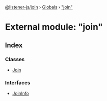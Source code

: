 [@listener-js/join](../README.md) › [Globals](../globals.md) › ["join"](_join_.md)

# External module: "join"

## Index

### Classes

* [Join](../classes/_join_.join.md)

### Interfaces

* [JoinInfo](../interfaces/_join_.joininfo.md)
